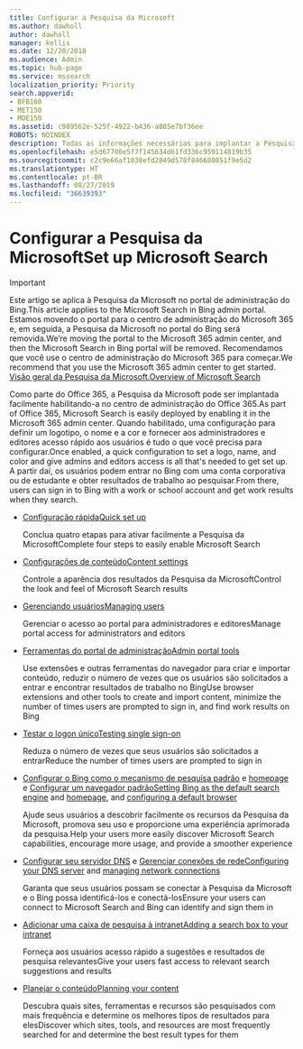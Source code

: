 ```yaml
---
title: Configurar a Pesquisa da Microsoft
ms.author: dawholl
author: dawholl
manager: kellis
ms.date: 12/20/2018
ms.audience: Admin
ms.topic: hub-page
ms.service: mssearch
localization_priority: Priority
search.appverid:
- BFB160
- MET150
- MOE150
ms.assetid: c989562e-525f-4922-b436-a885e7bf36ee
ROBOTS: NOINDEX
description: Todas as informações necessárias para implantar a Pesquisa da Microsoft para sua organização
ms.openlocfilehash: e5d67700e5f7f145634d61fd336c959114819b35
ms.sourcegitcommit: c2c9e66af1038efd2849d578f846680851f9e5d2
ms.translationtype: HT
ms.contentlocale: pt-BR
ms.lasthandoff: 08/27/2019
ms.locfileid: "36639393"
---
```

# <a name="set-up-microsoft-search"></a><span data-ttu-id="7122d-103">Configurar a Pesquisa da Microsoft</span><span class="sxs-lookup"><span data-stu-id="7122d-103">Set up Microsoft Search</span></span>

> [!IMPORTANT]
> <span data-ttu-id="7122d-104">Este artigo se aplica à Pesquisa da Microsoft no portal de administração do Bing.</span><span class="sxs-lookup"><span data-stu-id="7122d-104">This article applies to the Microsoft Search in Bing admin portal.</span></span> <span data-ttu-id="7122d-105">Estamos movendo o portal para o centro de administração do Microsoft 365 e, em seguida, a Pesquisa da Microsoft no portal do Bing será removida.</span><span class="sxs-lookup"><span data-stu-id="7122d-105">We’re moving the portal to the Microsoft 365 admin center, and then the Microsoft Search in Bing portal will be removed.</span></span> <span data-ttu-id="7122d-106">Recomendamos que você use o centro de administração do Microsoft 365 para começar.</span><span class="sxs-lookup"><span data-stu-id="7122d-106">We recommend that you use the Microsoft 365 admin center to get started.</span></span> [<span data-ttu-id="7122d-107">Visão geral da Pesquisa da Microsoft.</span><span class="sxs-lookup"><span data-stu-id="7122d-107">Overview of Microsoft Search</span></span>](overview-microsoft-search.md)
    
<span data-ttu-id="7122d-108">Como parte do Office 365, a Pesquisa da Microsoft pode ser implantada facilmente habilitando-a no centro de administração do Office 365.</span><span class="sxs-lookup"><span data-stu-id="7122d-108">As part of Office 365, Microsoft Search is easily deployed by enabling it in the Microsoft 365 admin center.</span></span> <span data-ttu-id="7122d-109">Quando habilitado, uma configuração para definir um logotipo, o nome e a cor e fornecer aos administradores e editores acesso rápido aos usuários é tudo o que você precisa para configurar.</span><span class="sxs-lookup"><span data-stu-id="7122d-109">Once enabled, a quick configuration to set a logo, name, and color and give admins and editors access is all that's needed to get set up.</span></span> <span data-ttu-id="7122d-110">A partir daí, os usuários podem entrar no Bing com uma conta corporativa ou de estudante e obter resultados de trabalho ao pesquisar.</span><span class="sxs-lookup"><span data-stu-id="7122d-110">From there, users can sign in to Bing with a work or school account and get work results when they search.</span></span>

- [<span data-ttu-id="7122d-111">Configuração rápida</span><span class="sxs-lookup"><span data-stu-id="7122d-111">Quick set up</span></span>](quick-set-up.md)
    
    <span data-ttu-id="7122d-112">Conclua quatro etapas para ativar facilmente a Pesquisa da Microsoft</span><span class="sxs-lookup"><span data-stu-id="7122d-112">Complete four steps to easily enable Microsoft Search</span></span>

- [<span data-ttu-id="7122d-113">Configurações de conteúdo</span><span class="sxs-lookup"><span data-stu-id="7122d-113">Content settings</span></span>](content-settings.md)
    
    <span data-ttu-id="7122d-114">Controle a aparência dos resultados da Pesquisa da Microsoft</span><span class="sxs-lookup"><span data-stu-id="7122d-114">Control the look and feel of Microsoft Search results</span></span>
    
- [<span data-ttu-id="7122d-115">Gerenciando usuários</span><span class="sxs-lookup"><span data-stu-id="7122d-115">Managing users</span></span>](add-users.md)
    
    <span data-ttu-id="7122d-116">Gerenciar o acesso ao portal para administradores e editores</span><span class="sxs-lookup"><span data-stu-id="7122d-116">Manage portal access for administrators and editors</span></span>
    
- [<span data-ttu-id="7122d-117">Ferramentas do portal de administração</span><span class="sxs-lookup"><span data-stu-id="7122d-117">Admin portal tools</span></span>](admin-portal-tools.md)
    
    <span data-ttu-id="7122d-118">Use extensões e outras ferramentas do navegador para criar e importar conteúdo, reduzir o número de vezes que os usuários são solicitados a entrar e encontrar resultados de trabalho no Bing</span><span class="sxs-lookup"><span data-stu-id="7122d-118">Use browser extensions and other tools to create and import content, minimize the number of times users are prompted to sign in, and find work results on Bing</span></span>
    
- [<span data-ttu-id="7122d-119">Testar o logon único</span><span class="sxs-lookup"><span data-stu-id="7122d-119">Testing single sign-on</span></span>](test-single-sign-on.md)
    
    <span data-ttu-id="7122d-120">Reduza o número de vezes que seus usuários são solicitados a entrar</span><span class="sxs-lookup"><span data-stu-id="7122d-120">Reduce the number of times users are prompted to sign in</span></span>
    
- <span data-ttu-id="7122d-121">[Configurar o Bing como o mecanismo de pesquisa padrão](set-default-search-engine.md) e [homepage](set-default-homepage.md) e [Configurar um navegador padrão](set-default-browser.md)</span><span class="sxs-lookup"><span data-stu-id="7122d-121">[Setting Bing as the default search engine](set-default-search-engine.md) and [homepage](set-default-homepage.md), and [configuring a default browser](set-default-browser.md)</span></span>
    
    <span data-ttu-id="7122d-122">Ajude seus usuários a descobrir facilmente os recursos da Pesquisa da Microsoft, promova seu uso e proporcione uma experiência aprimorada da pesquisa.</span><span class="sxs-lookup"><span data-stu-id="7122d-122">Help your users more easily discover Microsoft Search capabilities, encourage more usage, and provide a smoother experience</span></span>
    
- <span data-ttu-id="7122d-123">[Configurar seu servidor DNS](advanced-dns-configuration.md) e [Gerenciar conexões de rede](manage-network-connections.md)</span><span class="sxs-lookup"><span data-stu-id="7122d-123">[Configuring your DNS server](advanced-dns-configuration.md) and [managing network connections](manage-network-connections.md)</span></span>
    
    <span data-ttu-id="7122d-124">Garanta que seus usuários possam se conectar à Pesquisa da Microsoft e o Bing possa identificá-los e conectá-los</span><span class="sxs-lookup"><span data-stu-id="7122d-124">Ensure your users can connect to Microsoft Search and Bing can identify and sign them in</span></span>

- [<span data-ttu-id="7122d-125">Adicionar uma caixa de pesquisa à intranet</span><span class="sxs-lookup"><span data-stu-id="7122d-125">Adding a search box to your intranet</span></span>](add-a-search-box-to-your-intranet-site.md)

    <span data-ttu-id="7122d-126">Forneça aos usuários acesso rápido a sugestões e resultados de pesquisa relevantes</span><span class="sxs-lookup"><span data-stu-id="7122d-126">Give your users fast access to relevant search suggestions and results</span></span>

- [<span data-ttu-id="7122d-127">Planejar o conteúdo</span><span class="sxs-lookup"><span data-stu-id="7122d-127">Planning your content</span></span>](plan-your-content.md)
    
    <span data-ttu-id="7122d-128">Descubra quais sites, ferramentas e recursos são pesquisados com mais frequência e determine os melhores tipos de resultados para eles</span><span class="sxs-lookup"><span data-stu-id="7122d-128">Discover which sites, tools, and resources are most frequently searched for and determine the best result types for them</span></span>

  

